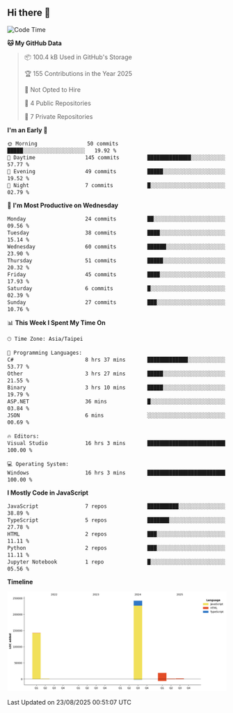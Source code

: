 ## Hi there 👋

<!--
**Latisha19/Latisha19** is a ✨ _special_ ✨ repository because its `README.md` (this file) appears on your GitHub profile.

Here are some ideas to get you started:

- 🔭 I’m currently working on ...
- 🌱 I’m currently learning ...
- 👯 I’m looking to collaborate on ...
- 🤔 I’m looking for help with ...
- 💬 Ask me about ...
- 📫 How to reach me: ...
- 😄 Pronouns: ...
- ⚡ Fun fact: ...
-->

<!--START_SECTION:waka-->
![Code Time](http://img.shields.io/badge/Code%20Time-1%2C808%20hrs%2047%20mins-blue)

**🐱 My GitHub Data** 

> 📦 100.4 kB Used in GitHub's Storage 
 > 
> 🏆 155 Contributions in the Year 2025
 > 
> 🚫 Not Opted to Hire
 > 
> 📜 4 Public Repositories 
 > 
> 🔑 7 Private Repositories 
 > 
**I'm an Early 🐤** 

```text
🌞 Morning                50 commits          █████░░░░░░░░░░░░░░░░░░░░   19.92 % 
🌆 Daytime                145 commits         ██████████████░░░░░░░░░░░   57.77 % 
🌃 Evening                49 commits          █████░░░░░░░░░░░░░░░░░░░░   19.52 % 
🌙 Night                  7 commits           █░░░░░░░░░░░░░░░░░░░░░░░░   02.79 % 
```
📅 **I'm Most Productive on Wednesday** 

```text
Monday                   24 commits          ██░░░░░░░░░░░░░░░░░░░░░░░   09.56 % 
Tuesday                  38 commits          ████░░░░░░░░░░░░░░░░░░░░░   15.14 % 
Wednesday                60 commits          ██████░░░░░░░░░░░░░░░░░░░   23.90 % 
Thursday                 51 commits          █████░░░░░░░░░░░░░░░░░░░░   20.32 % 
Friday                   45 commits          ████░░░░░░░░░░░░░░░░░░░░░   17.93 % 
Saturday                 6 commits           █░░░░░░░░░░░░░░░░░░░░░░░░   02.39 % 
Sunday                   27 commits          ███░░░░░░░░░░░░░░░░░░░░░░   10.76 % 
```


📊 **This Week I Spent My Time On** 

```text
🕑︎ Time Zone: Asia/Taipei

💬 Programming Languages: 
C#                       8 hrs 37 mins       █████████████░░░░░░░░░░░░   53.77 % 
Other                    3 hrs 27 mins       █████░░░░░░░░░░░░░░░░░░░░   21.55 % 
Binary                   3 hrs 10 mins       █████░░░░░░░░░░░░░░░░░░░░   19.79 % 
ASP.NET                  36 mins             █░░░░░░░░░░░░░░░░░░░░░░░░   03.84 % 
JSON                     6 mins              ░░░░░░░░░░░░░░░░░░░░░░░░░   00.69 % 

🔥 Editors: 
Visual Studio            16 hrs 3 mins       █████████████████████████   100.00 % 

💻 Operating System: 
Windows                  16 hrs 3 mins       █████████████████████████   100.00 % 
```

**I Mostly Code in JavaScript** 

```text
JavaScript               7 repos             ██████████░░░░░░░░░░░░░░░   38.89 % 
TypeScript               5 repos             ███████░░░░░░░░░░░░░░░░░░   27.78 % 
HTML                     2 repos             ███░░░░░░░░░░░░░░░░░░░░░░   11.11 % 
Python                   2 repos             ███░░░░░░░░░░░░░░░░░░░░░░   11.11 % 
Jupyter Notebook         1 repo              █░░░░░░░░░░░░░░░░░░░░░░░░   05.56 % 
```



**Timeline**

![Lines of Code chart](https://raw.githubusercontent.com/Latisha19/Latisha19/main/assets/bar_graph.png)


 Last Updated on 23/08/2025 00:51:07 UTC
<!--END_SECTION:waka-->
